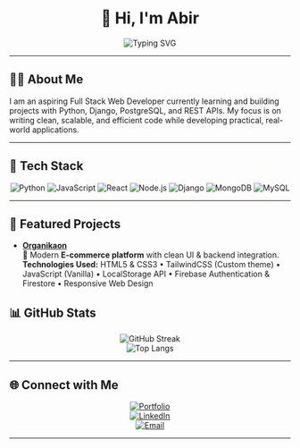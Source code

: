 <!-- Minimal & Professional GitHub Profile README -->

<div align="center">

# 👋 Hi, I'm **Abir**

<!-- Typing Effect -->
<img src="https://readme-typing-svg.demolab.com?font=Fira+Code&size=22&pause=1200&color=3CB3B3&center=true&vCenter=true&width=500&lines=Software+Developer;Problem+Solver;Tech+Enthusiast;Open+Source+Contributor" alt="Typing SVG" />

</div>

---

## 🧑‍💻 About Me  
I am an aspiring Full Stack Web Developer currently learning and building projects with Python, Django, PostgreSQL, and REST APIs.
My focus is on writing clean, scalable, and efficient code while developing practical, real-world applications.

---

## 🚀 Tech Stack  

<div align="center">

![Python](https://img.shields.io/badge/Python-3670A0?style=for-the-badge&logo=python&logoColor=ffdd54) 
![JavaScript](https://img.shields.io/badge/JavaScript-F7DF1E?style=for-the-badge&logo=javascript&logoColor=000) 
![React](https://img.shields.io/badge/React-20232A?style=for-the-badge&logo=react&logoColor=61DAFB) 
![Node.js](https://img.shields.io/badge/Node.js-43853D?style=for-the-badge&logo=node.js&logoColor=white) 
![Django](https://img.shields.io/badge/Django-092E20?style=for-the-badge&logo=django&logoColor=green) 
![MongoDB](https://img.shields.io/badge/MongoDB-4EA94B?style=for-the-badge&logo=mongodb&logoColor=white) 
![MySQL](https://img.shields.io/badge/MySQL-005C84?style=for-the-badge&logo=mysql&logoColor=white) 

</div>

---

## 📌 Featured Projects  

- [**Organikaon**](https://github.com/yourusername/organika)  
  🛒 Modern **E-commerce platform** with clean UI & backend integration.  
  **Technologies Used:** HTML5 & CSS3 • TailwindCSS (Custom theme) • JavaScript (Vanilla) • LocalStorage API • Firebase Authentication & Firestore • Responsive Web Design  

## 📊 GitHub Stats  

<div align="center">

![GitHub Streak](https://streak-stats.demolab.com?user=yourusername&theme=tokyonight&hide_border=true)  
![Top Langs](https://github-readme-stats.vercel.app/api/top-langs/?username=yourusername&layout=compact&theme=tokyonight&hide_border=true)

</div>

---

## 🌐 Connect with Me  

<div align="center">

[![Portfolio](https://img.shields.io/badge/Portfolio-000?style=for-the-badge&logo=vercel&logoColor=white)](https://yourportfolio.com)  
[![LinkedIn](https://img.shields.io/badge/LinkedIn-0A66C2?style=for-the-badge&logo=linkedin&logoColor=white)](https://linkedin.com/in/yourusername)  
[![Email](https://img.shields.io/badge/Email-D14836?style=for-the-badge&logo=gmail&logoColor=white)](mailto:yourname@gmail.com)  

</div>

---
